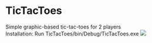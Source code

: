 TicTacToes
======
 Simple graphic-based tic-tac-toes for 2 players
<br>
 Installation: Run TicTacToes/bin/Debug/TicTacToes.exe
<img src="https://user-images.githubusercontent.com/23034890/34440482-9676be06-ecc6-11e7-93f8-9087d2ad0ce4.jpg">
